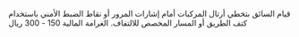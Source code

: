 قيام السائق بتخطي أرتال المركبات أمام إشارات المرور أو نقاط الضبط الأمني باستخدام كتف الطريق أو المسار المخصص للالتفاف. الغرامة المالية 150 - 300 ريال

